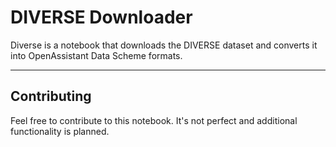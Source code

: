 # DIVERSE Downloader

Diverse is a notebook that downloads the DIVERSE dataset and converts it into
OpenAssistant Data Scheme formats.

---

## Contributing

Feel free to contribute to this notebook. It's not perfect and additional
functionality is planned.
